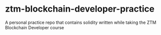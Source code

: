# ztm-blockchain-developer-practice
A personal practice repo that contains solidity written while taking the ZTM Blockchain Developer course
